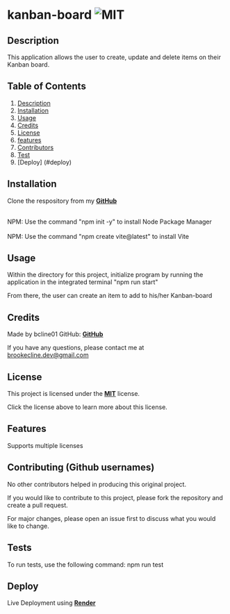 # kanban-board ![MIT](https://img.shields.io/badge/license-MIT-green)


## Description
This application allows the user to create, update and delete items on their Kanban board. 

  ## Table of Contents
  1. [Description](#description)
  2. [Installation](#installation)
  3. [Usage](#usage)
  4. [Credits](#credits)
  5. [License](#license)
  6. [features](#features)
  7. [Contributors](#contribute)
  8. [Test](#test)
  9. [Deploy] (#deploy)

  ## Installation
  Clone the respository from my **[GitHub](https://github.com/bcline01/kanban-board)**

   <br>NPM: Use the command "npm init -y" to install Node Package Manager<br>
      <br>NPM: Use the command "npm create vite@latest" to install Vite<br>

   

  ## Usage
  Within the directory for this project, initialize program by running the application in the integrated terminal "npm run start"

  From there, the user can create an item to add to his/her Kanban-board 



  ## Credits
  Made by bcline01 GitHub: **[GitHub](https://github.com/bcline01)**
  

  If you have any questions, please contact me at <brookecline.dev@gmail.com>

  ## License
  This project is licensed under the **[MIT](https://opensource.org/licenses/MIT)** license.

  Click the license above to learn more about this license.

  ## Features
   
  Supports multiple licenses

  ## Contributing (Github usernames)
  No other contributors helped in producing this original project.

  If you would like to contribute to this project, please fork the repository and create a pull request. 
    
  For major changes, please open an issue first to discuss what you would like to change.

  ## Tests
  To run tests, use the following command: npm run test

  ## Deploy
  Live Deployment using **[Render](https://kanban-board-rlcy.onrender.com)**
